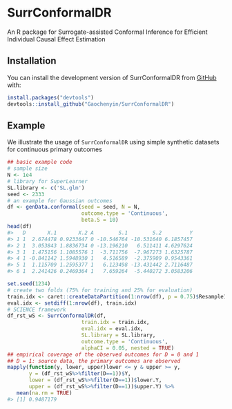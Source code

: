 
<!-- README.md is generated from README.Rmd. Please edit that file -->

# SurrConformalDR

<!-- badges: start -->
<!-- badges: end -->

An R package for Surrogate-assisted Conformal Inference for Efficient
Individual Causal Effect Estimation

## Installation

You can install the development version of SurrConformalDR from
[GitHub](https://github.com/) with:

``` r
install.packages("devtools")
devtools::install_github("Gaochenyin/SurrConformalDR")
```

## Example

We illustrate the usage of `SurrConformalDR` using simple synthetic
datasets for continuous primary outcomes

``` r
## basic example code
# sample size
N <- 1e4
# library for SuperLearner
SL.library <- c('SL.glm')
seed <- 2333
# an example for Gaussian outcomes
df <- genData.conformal(seed = seed, N = N, 
                        outcome.type = 'Continuous',
                        beta.S = 10)
head(df)
#>   D       X.1       X.2 A        S.1        S.2         Y
#> 1 1  2.674478 0.9233647 0 -10.546764 -10.531640 6.1857457
#> 2 1  3.053843 1.8836734 0 -13.196210   6.511411 4.6297624
#> 3 1  1.475156 1.1085576 1  -3.711756  -7.967273 1.6325787
#> 4 1 -0.841142 1.5948930 1   4.516589  -2.375909 0.9543361
#> 5 1  1.115709 1.2595377 1   6.123498 -13.431442 2.7116487
#> 6 1  2.241426 0.2469364 1   7.659264  -5.440272 3.0583206
```

``` r
set.seed(1234)
# create two folds (75% for training and 25% for evaluation)
train.idx <- caret::createDataPartition(1:nrow(df), p = 0.75)$Resample1
eval.idx <- setdiff(1:nrow(df), train.idx)
# SCIENCE framework
df_rst_wS <- SurrConformalDR(df, 
                        train.idx = train.idx, 
                        eval.idx = eval.idx,
                        SL.library = SL.library,
                        outcome.type = 'Continuous',
                        alphaCI = 0.05, nested = TRUE)
## empirical coverage of the observed outcomes for D = 0 and 1
## D = 1: source data, the primary outcomes are observed
mapply(function(y, lower, upper)lower <= y & upper >= y, 
       y = (df_rst_wS%>%filter(D==1))$Y, 
       lower = (df_rst_wS%>%filter(D==1))$lower.Y,
       upper = (df_rst_wS%>%filter(D==1))$upper.Y) %>% 
   mean(na.rm = TRUE)
#> [1] 0.9487179
```
